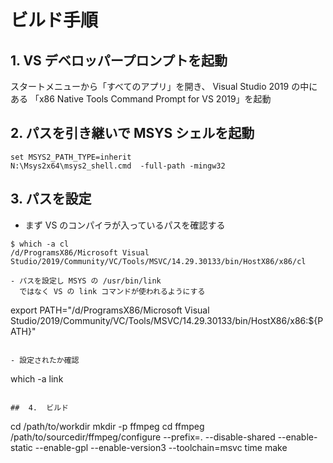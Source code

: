 # ビルド手順

##  1.  VS デベロッパープロンプトを起動

スタートメニューから「すべてのアプリ」を開き、
Visual Studio 2019  の中にある
「x86 Native Tools Command Prompt for VS 2019」を起動

##  2.  パスを引き継いで MSYS シェルを起動

```
set MSYS2_PATH_TYPE=inherit
N:\Msys2x64\msys2_shell.cmd  -full-path -mingw32
```

##  3.  パスを設定

- まず VS のコンパイラが入っているパスを確認する

```
$ which -a cl
/d/ProgramsX86/Microsoft Visual Studio/2019/Community/VC/Tools/MSVC/14.29.30133/bin/HostX86/x86/cl

- パスを設定し MSYS の /usr/bin/link
  ではなく VS の link コマンドが使われるようにする

```
export PATH="/d/ProgramsX86/Microsoft Visual Studio/2019/Community/VC/Tools/MSVC/14.29.30133/bin/HostX86/x86:${PATH}"
```

- 設定されたか確認

```
which -a link
```

##  4.  ビルド

```
cd /path/to/workdir
mkdir -p ffmpeg
cd ffmpeg
/path/to/sourcedir/ffmpeg/configure  --prefix=.  --disable-shared --enable-static --enable-gpl --enable-version3  --toolchain=msvc
time make
```
